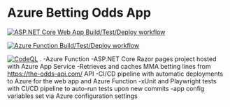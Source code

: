 # Azure Betting Odds App

[![ASP.NET Core Web App Build/Test/Deploy workflow](https://github.com/chrisbrown-01/Azure-Betting-Odds-App/actions/workflows/Betting-Odds-App.yml/badge.svg?branch=main)](https://github.com/chrisbrown-01/Azure-Betting-Odds-App/actions/workflows/Betting-Odds-App.yml)

[![Azure Function Build/Test/Deploy workflow](https://github.com/chrisbrown-01/Azure-Betting-Odds-App/actions/workflows/BettingOddsApiAzureFunction.yml/badge.svg?branch=main)](https://github.com/chrisbrown-01/Azure-Betting-Odds-App/actions/workflows/BettingOddsApiAzureFunction.yml)

[![CodeQL](https://github.com/chrisbrown-01/Azure-Betting-Odds-App/actions/workflows/codeql.yml/badge.svg?branch=main)](https://github.com/chrisbrown-01/Azure-Betting-Odds-App/actions/workflows/codeql.yml)
 .
-Azure Function
-ASP.NET Core Razor pages project hosted with Azure App Service
-Retrieves and caches MMA betting lines from https://the-odds-api.com/ API
-CI/CD pipeline with automatic deployments to Azure for the web app and Azure Function
-xUnit and Playwright tests with CI/CD pipeline to auto-run tests upon new commits
-app config variables set via Azure configuration settings

